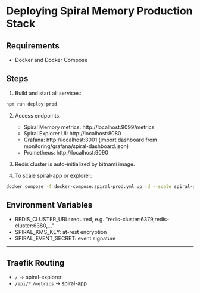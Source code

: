 # Deploying Spiral Memory Production Stack

## Requirements

- Docker and Docker Compose

## Steps

1. Build and start all services:

```sh
npm run deploy:prod
```

2. Access endpoints:
   - Spiral Memory metrics: http://localhost:9099/metrics
   - Spiral Explorer UI: http://localhost:8080
   - Grafana: http://localhost:3001 (import dashboard from monitoring/grafana/spiral-dashboard.json)
   - Prometheus: http://localhost:9090

3. Redis cluster is auto-initialized by bitnami image.

4. To scale spiral-app or explorer:

```sh
docker compose -f docker-compose.spiral-prod.yml up -d --scale spiral-app=5 --scale spiral-explorer=2
```

## Environment Variables

- REDIS_CLUSTER_URL: required, e.g. "redis-cluster:6379,redis-cluster:6380,..."
- SPIRAL_KMS_KEY: at-rest encryption
- SPIRAL_EVENT_SECRET: event signature

---

## Traefik Routing

- `/` → spiral-explorer
- `/api/*` `/metrics` → spiral-app